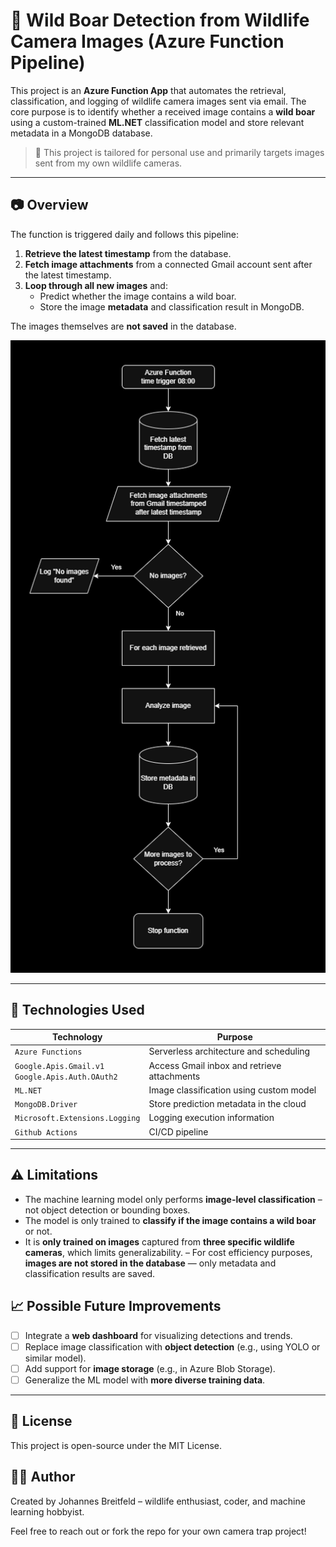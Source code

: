 # 🐗 Wild Boar Detection from Wildlife Camera Images (Azure Function Pipeline)
This project is an **Azure Function App** that automates the retrieval, classification, and logging of wildlife camera images sent via email. The core purpose is to identify whether a received image contains a **wild boar** using a custom-trained **ML.NET** classification model and store relevant metadata in a MongoDB database.

> 📌 This project is tailored for personal use and primarily targets images sent from my own wildlife cameras.

---
## 📷 Overview

The function is triggered daily and follows this pipeline:

1. **Retrieve the latest timestamp** from the database.
2. **Fetch image attachments** from a connected Gmail account sent after the latest timestamp.
3. **Loop through all new images** and:
   - Predict whether the image contains a wild boar.
   - Store the image **metadata** and classification result in MongoDB.

The images themselves are **not saved** in the database.
<p align="center">
<img alt="Flowchart" src="FlowchartFunctionApp.png">
</p>

---

## 🔧 Technologies Used

| Technology        | Purpose                                   |
|-------------------|-------------------------------------------|
| `Azure Functions` | Serverless architecture and scheduling    |
| `Google.Apis.Gmail.v1` <br>  `Google.Apis.Auth.OAuth2` | Access Gmail inbox and retrieve attachments |
| `ML.NET`          | Image classification using custom model  |
| `MongoDB.Driver`  | Store prediction metadata in the cloud   |
| `Microsoft.Extensions.Logging` | Logging execution information |
|`Github Actions` | CI/CD pipeline|
---
## ⚠️ Limitations

- The machine learning model only performs **image-level classification** – not object detection or bounding boxes.
- The model is only trained to **classify if the image contains a wild boar** or not.
- It is **only trained on images** captured from **three specific wildlife cameras**, which limits generalizability.
– For cost efficiency purposes, **images are not stored in the database** — only metadata and classification results are saved.

## 📈 Possible Future Improvements

- [ ] Integrate a **web dashboard** for visualizing detections and trends.
- [ ] Replace image classification with **object detection** (e.g., using YOLO or similar model).
- [ ] Add support for **image storage** (e.g., in Azure Blob Storage).
- [ ] Generalize the ML model with **more diverse training data**.

---
## 📄 License
This project is open-source under the MIT License.

## 🙋‍♂️ Author
Created by Johannes Breitfeld – wildlife enthusiast, coder, and machine learning hobbyist.

Feel free to reach out or fork the repo for your own camera trap project!